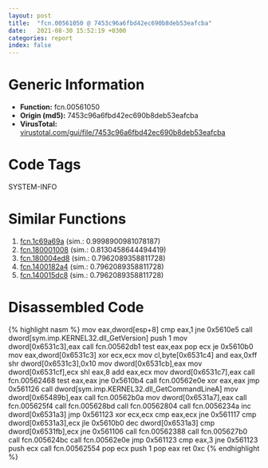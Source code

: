 ```yaml
---
layout: post
title:  "fcn.00561050 @ 7453c96a6fbd42ec690b8deb53eafcba"
date:   2021-08-30 15:52:19 +0300
categories: report
index: false
---
```


# Generic Information
- **Function:** fcn.00561050
- **Origin (md5):** 7453c96a6fbd42ec690b8deb53eafcba
- **VirusTotal:** [virustotal.com/gui/file/7453c96a6fbd42ec690b8deb53eafcba][virustotal_ref]

# Code Tags
<span class="tag" id="SYSTEM-INFO">SYSTEM-INFO</span>


# Similar Functions

1. [fcn.1c69a69a][similar_1_ref] (sim.: 0.9998900981078187)
2. [fcn.180001008][similar_2_ref] (sim.: 0.8130458644494419)
3. [fcn.180004ed8][similar_3_ref] (sim.: 0.7962089358811728)
4. [fcn.1400182a4][similar_4_ref] (sim.: 0.7962089358811728)
5. [fcn.140015dc8][similar_5_ref] (sim.: 0.7962089358811728)


# Disassembled Code

{% highlight nasm %}
mov eax,dword[esp+8]
cmp eax,1
jne 0x5610e5
call dword[sym.imp.KERNEL32.dll_GetVersion]
push 1
mov dword[0x6531c3],eax
call fcn.00562db1
test eax,eax
pop ecx
je 0x5610b0
mov eax,dword[0x6531c3]
xor ecx,ecx
mov cl,byte[0x6531c4]
and eax,0xff
shr dword[0x6531c3],0x10
mov dword[0x6531cb],eax
mov dword[0x6531cf],ecx
shl eax,8
add eax,ecx
mov dword[0x6531c7],eax
call fcn.00562468
test eax,eax
jne 0x5610b4
call fcn.00562e0e
xor eax,eax
jmp 0x561126
call dword[sym.imp.KERNEL32.dll_GetCommandLineA]
mov dword[0x65489b],eax
call fcn.00562b0a
mov dword[0x6531a7],eax
call fcn.005625f4
call fcn.005628bd
call fcn.00562804
call fcn.0056234a
inc dword[0x6531a3]
jmp 0x561123
xor ecx,ecx
cmp eax,ecx
jne 0x561117
cmp dword[0x6531a3],ecx
jle 0x5610b0
dec dword[0x6531a3]
cmp dword[0x6531fb],ecx
jne 0x561106
call fcn.00562388
call fcn.005627b0
call fcn.005624bc
call fcn.00562e0e
jmp 0x561123
cmp eax,3
jne 0x561123
push ecx
call fcn.00562554
pop ecx
push 1
pop eax
ret 0xc
{% endhighlight %}


[similar_1_ref]: /report/fcn.1c69a69a@2d079ba83dda3113f0607d58292b7a26
[similar_2_ref]: /report/fcn.180001008@7dc44f7522d53d03c7b1f4335f6d2a15
[similar_3_ref]: /report/fcn.180004ed8@7dc44f7522d53d03c7b1f4335f6d2a15
[similar_4_ref]: /report/fcn.1400182a4@c5b958b285b208bffd52d8455e15d93a
[similar_5_ref]: /report/fcn.140015dc8@3bee9e0608c478ffce0d10559aae732b
[virustotal_ref]: https://www.virustotal.com/gui/file/7453c96a6fbd42ec690b8deb53eafcba